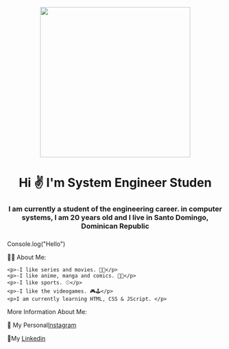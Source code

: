 <div id="header" align="center">
    <img src="https://media.giphy.com/media/QMHoU66sBXqqLqYvGO/giphy.gif" width="350"/>
  <h1 align="center">Hi ✌️ I'm System Engineer Studen</h1>
  <h3 align="center">I am currently a student of the engineering career. in computer systems, I am 20 years old and I live in Santo Domingo, Dominican Republic<h3>
</div>

Console.log("Hello")

👨‍💻 About Me:
    
  
    <p>-I like series and movies. 🍿🥤</p>     
    <p>-I like anime, manga and comics. 🏯💥</p>
    <p>-I like sports. ⚾</p> 
    <p>-I like the videogames. 🎮🕹️</p>
    <p>I am currently learning HTML, CSS & JScript. </p>


  
  More Information About Me:
    
  📸 My Personal[Instagram](https://www.instagram.com/j.familia18/)
    
  💼My [Linkedin](https://www.linkedin.com/in/jos%C3%A9-ren%C3%A9-fam%C3%ADlia-41915026b/)
    
